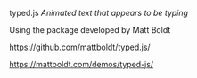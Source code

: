 typed.js
*Animated text that appears to be typing*

Using the package developed by Matt Boldt

https://github.com/mattboldt/typed.js/

https://mattboldt.com/demos/typed-js/
